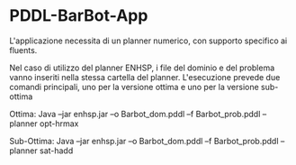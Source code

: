 # PDDL-BarBot-App

L'applicazione necessita di un planner numerico, con supporto specifico ai fluents.

Nel caso di utilizzo del planner ENHSP, i file del dominio e del problema vanno inseriti nella stessa cartella del planner.
L'esecuzione prevede due comandi principali, uno per la versione ottima e uno per la versione sub-ottima

Ottima: Java –jar enhsp.jar –o Barbot_dom.pddl –f Barbot_prob.pddl –planner opt-hrmax

Sub-Ottima: Java –jar enhsp.jar –o Barbot_dom.pddl –f Barbot_prob.pddl –planner sat-hadd

